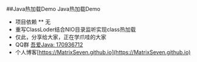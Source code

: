 ##Java热加载Demo
Java热加载Demo
* 项目依赖
  ** 无
* 重写ClassLoder结合NIO目录监听实现class热加载
* 仅此，分享给大家，正在学爪哇的大家
* QQ群 [吾爱Java: 170936712](http://jq.qq.com/?_wv=1027&k=28XUDSI)
* 个人博客[https://MatrixSeven.github.io](https://MatrixSeven.github.io)  
